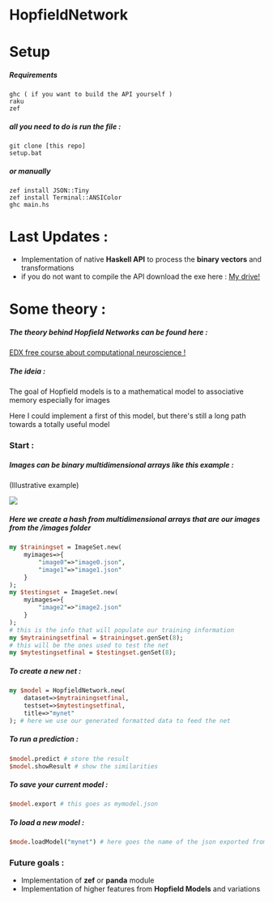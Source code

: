 # HopfieldNetwork
# Setup 

##### Requirements
```
ghc ( if you want to build the API yourself )
raku 
zef 
```


##### all you need to do is run the file :
```
git clone [this repo]
setup.bat 
```
##### or manually 
```
zef install JSON::Tiny
zef install Terminal::ANSIColor
ghc main.hs 
```

# Last Updates : 
* Implementation of native **Haskell API** to process the **binary vectors** and transformations 
* if you do not want to compile the API download the exe here : [My drive!](https://drive.google.com/file/d/1NK4NBEDztFvxiZbZWbyaWBMG9gOC7BJc/view?usp=sharing)

# Some theory : 
##### The theory behind Hopfield Networks can be found here : 
 [EDX free course about computational neuroscience !](https://www.edx.org/course/computational-neuroscience-neuronal-dynamics-of-co)
 
##### The ideia : 
<p>The goal of Hopfield models is to a mathematical model to associative memory especially for images</p>
<p>Here I could implement a first of this model, but there's still a long path towards a totally useful model</p>

### Start :
##### Images can be binary multidimensional arrays like this example :
<p>(Illustrative example)</p>
<img src="https://www.codeproject.com/KB/AI/1200367/hopfieldgrid.png">

##### Here we create a hash from multidimensional arrays that are our images from the /images folder 
```Perl 6
my $trainingset = ImageSet.new(
    myimages=>{
        "image0"=>"image0.json",
        "image1"=>"image1.json"
    }
);
my $testingset = ImageSet.new(
    myimages=>{
        "image2"=>"image2.json"
    }
);
# this is the info that will populate our training information 
my $mytrainingsetfinal = $trainingset.genSet(8); 
# this will be the ones used to test the net 
my $mytestingsetfinal = $testingset.genSet(8);

```

##### To create a new net : 

```Perl 6
my $model = HopfieldNetwork.new(
    dataset=>$mytrainingsetfinal,
    testset=>$mytestingsetfinal,
    title=>"mynet"
); # here we use our generated formatted data to feed the net 
```

##### To run a prediction :
```Perl 6 
$model.predict # store the result 
$model.showResult # show the similarities 
```
##### To save your current model :
```Perl 6 
$model.export # this goes as mymodel.json
```
##### To load a new model : 
```Perl 6 
$mode.loadModel("mynet") # here goes the name of the json exported from model
```
### Future goals :
* Implementation of **zef** or **panda** module 
* Implementation of higher features from **Hopfield Models** and variations 
